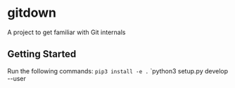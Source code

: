# gitdown
A project to get familiar with Git internals

## Getting Started
Run the following commands:
`pip3 install -e .`
`python3 setup.py develop --user




